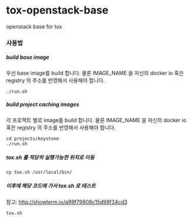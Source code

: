 # tox-openstack-base

openstack base for tox

### 사용법

##### build base image

우선 base image를 build 합니다.
물론 IMAGE_NAME 을 자신의 docker io 혹은 registry 의 주소를 반영해서 사용해야 합니다.
```
./run.sh
```

##### build project caching images

각 프로젝트 별로 image를 build 합니다.
물론 IMAGE_NAME 을 자신의 docker io 혹은 registry 의 주소를 반영해서 사용해야 합니다.

```
cd projects/keystone
./run.sh
```

##### tox.sh 를 적당히 실행가능한 위치로 이동

```
cp tox.sh /usr/local/bin/
```

##### 이후에 해당 코드에 가서 tox.sh 로 테스트

참고: http://showterm.io/a99f79808c15d98f34cd3
```
tox.sh
```
